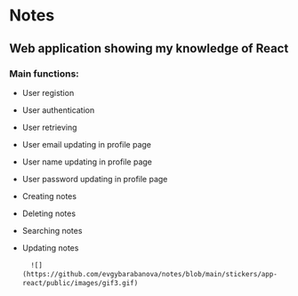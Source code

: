# Notes

## Web application showing my knowledge of React
        
### Main functions:
* User registion 
* User authentication
* User retrieving</li>
* User email updating in profile page
* User name updating in profile page
* User password updating in profile page
* Creating notes
* Deleting notes
* Searching notes
* Updating notes
          
        ![](https://github.com/evgybarabanova/notes/blob/main/stickers/app-react/public/images/gif3.gif)
